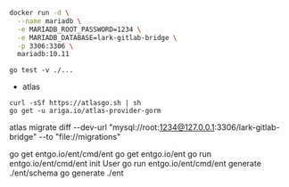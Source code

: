 ```sh
docker run -d \
  --name mariadb \
  -e MARIADB_ROOT_PASSWORD=1234 \
  -e MARIADB_DATABASE=lark-gitlab-bridge \
  -p 3306:3306 \
  mariadb:10.11
```

```
go test -v ./...
```

- atlas
```
curl -sSf https://atlasgo.sh | sh
go get -u ariga.io/atlas-provider-gorm
```

atlas migrate diff --dev-url "mysql://root:1234@127.0.0.1:3306/lark-gitlab-bridge" --to "file://migrations"

go get entgo.io/ent/cmd/ent
go get entgo.io/ent
go run entgo.io/ent/cmd/ent init User
go run entgo.io/ent/cmd/ent generate ./ent/schema
go generate ./ent

